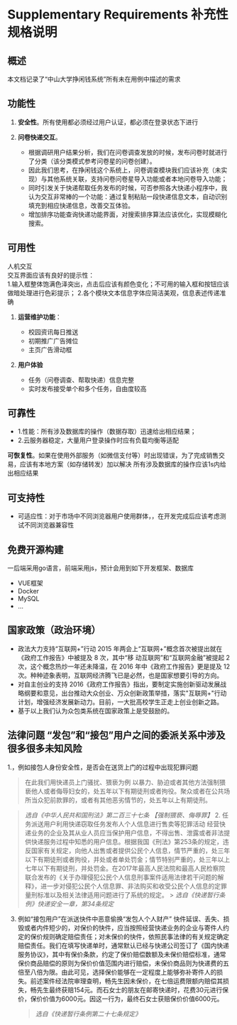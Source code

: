 # Supplementary Requirements 补充性规格说明



## 概述

本文档记录了“中山大学挣闲钱系统”所有未在用例中描述的需求

## 功能性

1. **安全性**。所有使用都必须经过用户认证，都必须在登录状态下进行


2. **问卷快递交互**。
    - 根据调研用户结果分析，我们在问卷调查发放的时候，发布问卷时就进行了分类（该分类模式参考问卷星的问卷创建）。
    - 因此我们思考，在挣闲钱这个系统上，问卷调查模块我们应该补充（未实现）与其他系统关联，支持问卷问卷星导入功能或者本地问卷导入功能；
    - 同时引发关于快递帮取任务发布的时候，可否参照各大快递小程序中，我认为交互非常棒的一个功能：通过复制粘贴一段快递信息文本，自动识别填充到相应快递信息，改善交互体验。
    - 增加排序功能查询快递功能界面，对搜索排序算法应该优化，实现模糊化搜索。

## 可用性

人机交互  
交互界面应该有良好的提示性：  
1.输入框整体饱满色泽突出，点击后应该有颜色变化；不可用的输入框和按钮应该做暗处理进行色彩提示；
2.各个模块文本信息字体应简洁美观，信息表述传递准确

1. **运营维护功能**：

    - 校园资讯每日推送
    - 初期推广广告摊位
    - 主页广告滑动框
    
2. **用户体验**
    - 任务（问卷调查、帮取快递）信息完整
    - 实时发布接受单个和多个任务，自由度较高
  
## 可靠性
   - 1.性能：所有涉及数据库的操作（数据存取）迅速给出相应结果； 
   - 2.云服务器稳定，大量用户登录操作时应有负载均衡等适配
 
 **可恢复性**。如果在使用外部服务（如微信支付等）时出现错误，为了完成销售交易，应该有本地方案（如存储转发）加以解决
所有涉及数据库的操作应该1s内给出相应结果 

## 可支持性

- 可适应性：对于市场中不同浏览器用户使用群体，，在开发完成后应该考虑测试不同浏览器兼容性

## 免费开源构建

一后端采用go语言，前端采用js，预计会用到如下开发框架、数据库

- VUE框架
- Docker
- MySQL
- ...

## 国家政策（政治环境）
- 政法大力支持“互联网+”行动
    2015 年两会上“互联网+”概念首次被提出就在《政府工作报告》中被提及 8 次，其中“移 动互联网”和“互联网金融”被提起 2 次，这个概念热炒一年还未降温，在 2016 年中《政府工作报告》更是提及 12 次。种种迹象表明，互联网经济腾飞已是必然，也是国家想要引导的方向。
- 对自主创业的支持 2016《政府工作报告》指出，要制定实施创新驱动发展战略纲要和意见，出台推动大众创业、万众创新政策举措，落实"互联网+"行动计划，增强经济发展新动力。目前，一大批高校学生正走上创业创新之路。
- 基于以上我们认为众包类系统在国家政策上是受鼓励的。

## 法律问题 “发包”和“接包”用户之间的委派关系中涉及很多很多未知风险

1.，例如接包人身份安全性，是否会在送货上门的过程中出现犯罪问题
   
   > 在此我们用快递员上门骚扰、猥亵为例
       以暴力、胁迫或者其他方法强制猥亵他人或者侮辱妇女的，处五年以下有期徒刑或者拘役。聚众或者在公共场所当众犯前款罪的，或者有其他恶劣情节的，处五年以上有期徒刑。
    
   > *选自《中华人民共和国刑法》第二百三十七条 【强制猥亵、侮辱罪】*
    2. 任务派送用户利用快递窃取任务发布人个人信息进行售卖等犯罪活动
    经营快递业务的企业及其从业人员应当保护用户信息，不得出售、泄露或者非法提供快递服务过程中知悉的用户信息。根据我国《刑法》第253条的规定，违反国家有关规定，向他人出售或者提供公民个人信息，情节严重的，处三年以下有期徒刑或者拘役，并处或者单处罚金；情节特别严重的，处三年以上七年以下有期徒刑，并处罚金。在2017年最高人民法院和最高人民检察院联合发布的《关于办理侵犯公民个人信息刑事案件适用法律若干问题的解释》，进一步对侵犯公民个人信息罪、非法购买和收受公民个人信息的定罪量刑标准以及相关法律适用问题进行了系统的规定。 
    > *选自《快递暂行条例》快递安全一章，第34条规定*
    
3. 例如“接包用户”在派送快件中恶意偷换“发包人个人财产”
    快件延误、丢失、损毁或者内件短少的，对保价的快件，应当按照经营快递业务的企业与寄件人约定的保价规则确定赔偿责任；对未保价的快件，依照民事法律的有关规定确定赔偿责任。我们在填写快递单时，通常默认已经与快递公司签订了《国内快递服务协议》，其中有保价条款，约定了保价赔偿数额及未保价赔偿标准，通常保价商品赔偿的原则为保价价值范围内进行赔偿，未保价商品则为快递费的五倍至八倍为限。由此可见，选择保价能够在一定程度上能够弥补寄件人的损失。前述案件经法院审理查明，畅先生因未保价，在七倍运费限额内赔偿其损失，畅先生最终获赔154元。而石女士的朋友在邮寄快递时，花费30元进行保价，保价价值为6000元。因这一行为，最终石女士获赔保价价值6000元。  
    > *选自《快递暂行条例第二十七条规定》*

